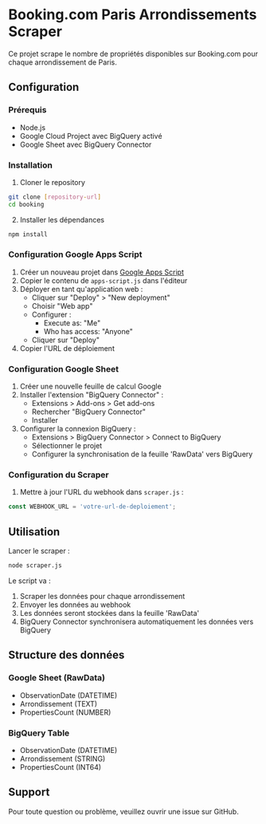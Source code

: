 # Booking.com Paris Arrondissements Scraper

Ce projet scrape le nombre de propriétés disponibles sur Booking.com pour chaque arrondissement de Paris.

## Configuration

### Prérequis
- Node.js
- Google Cloud Project avec BigQuery activé
- Google Sheet avec BigQuery Connector

### Installation

1. Cloner le repository
```bash
git clone [repository-url]
cd booking
```

2. Installer les dépendances
```bash
npm install
```

### Configuration Google Apps Script

1. Créer un nouveau projet dans [Google Apps Script](https://script.google.com)
2. Copier le contenu de `apps-script.js` dans l'éditeur
3. Déployer en tant qu'application web :
   - Cliquer sur "Deploy" > "New deployment"
   - Choisir "Web app"
   - Configurer :
     - Execute as: "Me"
     - Who has access: "Anyone"
   - Cliquer sur "Deploy"
4. Copier l'URL de déploiement

### Configuration Google Sheet

1. Créer une nouvelle feuille de calcul Google
2. Installer l'extension "BigQuery Connector" :
   - Extensions > Add-ons > Get add-ons
   - Rechercher "BigQuery Connector"
   - Installer
3. Configurer la connexion BigQuery :
   - Extensions > BigQuery Connector > Connect to BigQuery
   - Sélectionner le projet
   - Configurer la synchronisation de la feuille 'RawData' vers BigQuery

### Configuration du Scraper

1. Mettre à jour l'URL du webhook dans `scraper.js` :
```javascript
const WEBHOOK_URL = 'votre-url-de-deploiement';
```

## Utilisation

Lancer le scraper :
```bash
node scraper.js
```

Le script va :
1. Scraper les données pour chaque arrondissement
2. Envoyer les données au webhook
3. Les données seront stockées dans la feuille 'RawData'
4. BigQuery Connector synchronisera automatiquement les données vers BigQuery

## Structure des données

### Google Sheet (RawData)
- ObservationDate (DATETIME)
- Arrondissement (TEXT)
- PropertiesCount (NUMBER)

### BigQuery Table
- ObservationDate (DATETIME)
- Arrondissement (STRING)
- PropertiesCount (INT64)

## Support

Pour toute question ou problème, veuillez ouvrir une issue sur GitHub. 